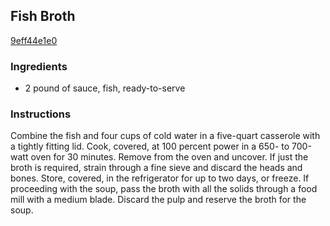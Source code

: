 ## Fish Broth

[9eff44e1e0](http://cooking.nytimes.com/recipes/11886)

### Ingredients

 - 2 pound of sauce, fish, ready-to-serve

### Instructions

Combine the fish and four cups of cold water in a five-quart casserole with a tightly fitting lid. Cook, covered, at 100 percent power in a 650- to 700-watt oven for 30 minutes. Remove from the oven and uncover. If just the broth is required, strain through a fine sieve and discard the heads and bones. Store, covered, in the refrigerator for up to two days, or freeze. If proceeding with the soup, pass the broth with all the solids through a food mill with a medium blade. Discard the pulp and reserve the broth for the soup.
